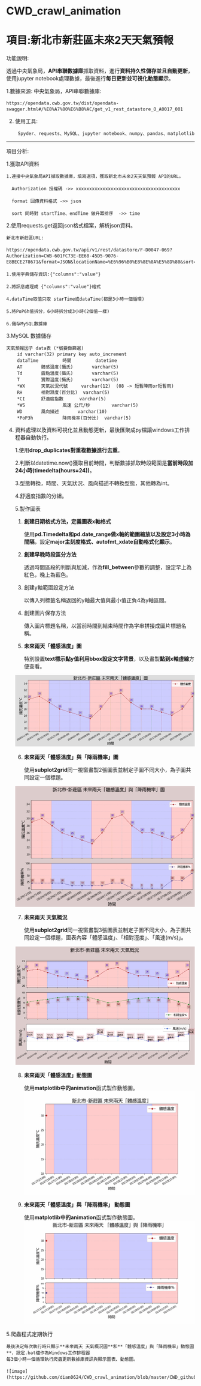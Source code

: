 # CWD_crawl_animation

# 項目:新北市新莊區未來2天天氣預報
功能說明:

透過中央氣象局，**API串聯數據庫**抓取資料，進行**資料持久性儲存並且自動更新**，
使用jupyter notebook處理數據，最後進行**每日更新並可視化動態顯示**。
	
1.數據來源:
	中央氣象局，API串聯數據庫:
  
	https://opendata.cwb.gov.tw/dist/opendata-swagger.html#/%E8%A7%80%E6%B8%AC/get_v1_rest_datastore_O_A0017_001

2. 使用工具:

        Spyder、requests、MySQL、jupyter notebook、numpy、pandas、matplotlib
	
---------------------------------------------------------------------------------------------------------------------------------------
項目分析:

1.獲取API資料

    1.連接中央氣象局API擷取數據庫，填寫選項，獲取新北市未來2天天氣預報 API的URL。
  
      Authorization 授權碼 ->> xxxxxxxxxxxxxxxxxxxxxxxxxxxxxxxxxxxxxxx
      
      format 回傳資料格式 ->> json
      
      sort 同時對 startTime、endTime 做升冪排序  ->> time
	
2.使用requests.get返回json格式檔案，解析json資料。
            
    新北市新莊區URL:

    https://opendata.cwb.gov.tw/api/v1/rest/datastore/F-D0047-069?Authorization=CWB-601FC73E-EE68-45D5-9076-E8BECE278671&format=JSON&locationName=%E6%96%B0%E8%8E%8A%E5%8D%80&sort=time
  
    1.使用字典儲存資訊:{"columns":"value"} 
      
    2.將訊息處理成 {"columns":"value"}格式
      
	4.dataTime取值只取 starTime或dataTime(都是3小時一個循環)
     
    5.將PoP6h值拆分，6小時拆分成3小時(2個值一樣)
      
    6.儲存MySQL數據庫
		
	
3.MySQL 數據儲存

	天氣預報因子 data表 (*號要做篩選)
		id varchar(32) primary key auto_increment 
		dataTime         時間			datetime    
		AT		 體感溫度(攝氏)		varchar(5)	
		Td		 露點溫度(攝氏)		varchar(5) 
		T		 實際溫度(攝氏)		varchar(5) 
		*WX		 天氣狀況代號		varchar(12)  (08 -> 短暫陣雨or短暫雨)  
		RH		 相對濕度(百分比)	varchar(5) 
		*CI		 舒適度指數		varchar(5) 
		*WS 	         風速 公尺/秒		varchar(5) 
		WD	 	 風向描述		varchar(10) 
		*PoP3h	         降雨機率(百分比)	varchar(5)  

4. 資料處理以及資料可視化並且動態更新，最後匯聚成py檔讓windows工作排程器自動執行。
    
     1.使用**drop_duplicates對重複數據進行去重**。
     
     2.判斷以datetime.now()獲取目前時間，判斷數據抓取時段範圍是**當前時段加24小時(timedelta(hours=24))**。
     
     3.型態轉換，時間、天氣狀況、風向描述不轉換型態，其他轉為int。
	
     4.舒適度指數的分組。
	
     5.製作圖表
	
	1. **創建日期格式方法，定義圖表x軸格式**
	
		使用**pd.Timedelta和pd.date_range做x軸的範圍縮放以及設定3小時為間隔**，設定**major主刻度格式、autofmt_xdate自動格式化顯示**。
		
	2. **創建早晚時段區分方法**
	
		透過時間區段的判斷與加減，作為**fill_between**參數的調整，設定早上為紅色，晚上為藍色。
		
	3. 創建y軸範圍設定方法
	
		以傳入列標籤名稱返回的y軸最大值與最小值正負4為y軸區間。
		
	4. 創建圖片保存方法
	
		傳入圖片標題名稱，以當前時間到結束時間作為字串拼接成圖片標題名稱。
		
	5. **未來兩天「體感溫度」圖**
	
		特別設置**text標示點y值利用bbox設定文字背景**，以及畫製**點到x軸虛線**方便查看。
		
	![image](https://github.com/dian0624/CWD_crawl_animation/blob/master/CWD_github_image/1585192954278.jpg)
		
	6. **未來兩天「體感溫度」與「降雨機率」圖**
	
		使用**subplot2grid**同一視窗畫製2張圖表並制定子圖不同大小，為子圖共同設定一個標題。
		
	![image](https://github.com/dian0624/CWD_crawl_animation/blob/master/CWD_github_image/1585192978017.jpg)
		
	7. **未來兩天 天氣概況**
	
		使用**subplot2grid**同一視窗畫製3張圖表並制定子圖不同大小，為子圖共同設定一個標題，圖表內容「體感溫度」、「相對溼度」、「風速(m/s)」。
	
	![image](https://github.com/dian0624/CWD_crawl_animation/blob/master/CWD_github_image/1585192999695.jpg)

	8. **未來兩天「體感溫度」動態圖**
	
		使用**matplotlib中的animation**函式製作動態圖。
		![image](https://github.com/dian0624/CWD_crawl_animation/blob/master/CWD_github_image/%E6%96%B0%E5%8C%97%E5%B8%82-%E6%96%B0%E8%8E%8A%E5%8D%80_2020-03-27-15%E6%9C%AA%E4%BE%86%E5%85%A9%E5%A4%A9%E3%80%8C%E9%AB%94%E6%84%9F%E6%BA%AB%E5%BA%A6%E3%80%8D.gif)
	
	9. **未來兩天「體感溫度」與「降雨機率」 動態圖**
	
		使用**matplotlib中的animation**函式製作動態圖。
		![image](https://github.com/dian0624/CWD_crawl_animation/blob/master/CWD_github_image/%E6%96%B0%E5%8C%97%E5%B8%82-%E6%96%B0%E8%8E%8A%E5%8D%80_2020-03-27-15.gif)
	
5.爬蟲程式定期執行

	最後決定每次執行時只顯示**未來兩天 天氣概況圖**和**「體感溫度」與「降雨機率」動態圖**，設定.bat檔作為Windows工作排程器
	每3個小時一個循環執行爬蟲更新數據庫資訊與顯示圖表、動態圖。
	
	![image](https://github.com/dian0624/CWD_crawl_animation/blob/master/CWD_github_image/1585277038682.jpg)






